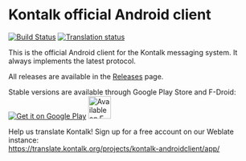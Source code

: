 Kontalk official Android client
===============================

[![Build Status](https://travis-ci.org/kontalk/androidclient.svg?branch=master)](https://travis-ci.org/kontalk/androidclient)
[![Translation status](https://ranslate.kontalk.org/widgets/kontalk-androidclient/-/svg-badge.svg)](https://translate.kontalk.org/engage/kontalk-androidclient/?utm_source=widget)

This is the official Android client for the Kontalk messaging system. It always implements the latest protocol.

All releases are available in the [Releases](//github.com/kontalk/androidclient/releases) page.

Stable versions are available through Google Play Store and F-Droid:  
<a href="https://play.google.com/store/apps/details?id=org.kontalk"><img
  alt="Get it on Google Play"
  src="https://developer.android.com/images/brand/en_generic_rgb_wo_45.png" /></a>
<a href="https://f-droid.org/repository/browse/?fdid=org.kontalk"><img
  alt="Available on F-Droid" height="45" src="http://www.kontalk.org/images/fdroid.png" /></a>

Help us translate Kontalk! Sign up for a free account on our Weblate instance:  
https://translate.kontalk.org/projects/kontalk-androidclient/app/
